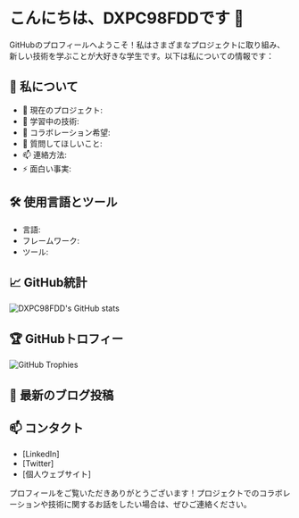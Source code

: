 # こんにちは、DXPC98FDDです 👋

GitHubのプロフィールへようこそ！私はさまざまなプロジェクトに取り組み、新しい技術を学ぶことが大好きな学生です。以下は私についての情報です：

## 🚀 私について
- 🔭 現在のプロジェクト: 
- 🌱 学習中の技術: 
- 👯 コラボレーション希望: 
- 💬 質問してほしいこと: 
- 📫 連絡方法: 
- ⚡ 面白い事実: 

## 🛠️ 使用言語とツール
- 言語: 
- フレームワーク: 
- ツール: 

## 📈 GitHub統計
![DXPC98FDD's GitHub stats](https://github-readme-stats.vercel.app/api?username=DXPC98FDD&show_icons=true&theme=radical)

## 🏆 GitHubトロフィー
![GitHub Trophies](https://github-profile-trophy.vercel.app/?username=DXPC98FDD&theme=radical)

## 📝 最新のブログ投稿
<!-- BLOG-POST-LIST:START -->
<!-- BLOG-POST-LIST:END -->

## 📫 コンタクト
- [LinkedIn]
- [Twitter]
- [個人ウェブサイト]

プロフィールをご覧いただきありがとうございます！プロジェクトでのコラボレーションや技術に関するお話をしたい場合は、ぜひご連絡ください。
